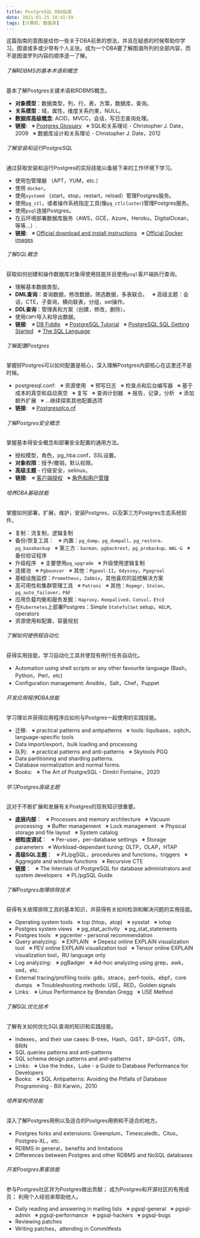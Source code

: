 ```yaml
---
title: PostgreSQL DBA指南
date: 2021-01-25 18:41:59
tags: [计算机，数据库]
---
```


这篇指南的意图是给你一些关于DBA前景的想法，并且在疑惑的时候帮助你学习。图谱或多或少带有个人主张。成为一个DBA要了解图谱所列的全部内容，而不是图谱罗列内容的顺序逐一了解。

###### 了解RDBMS的基本术语和概念
基本了解Postgres关键术语和RDBMS概念。

- **对象模型**：数据类型，列，行，表，方案，数据库，查询。
- **关系模型**：域，属性，维度关系约束，NULL。
- **数据库高级概念**: ACID，MVCC，会话，写日志查询处理。
- **链接**: 
&nbsp;&nbsp;※  [Postgres Glossary](https://www.postgresql.org/docs/13/glossary.html)
&nbsp;&nbsp;※  SQL和关系理论 - Christopher J. Date，2009
&nbsp;&nbsp;※  数据库设计和关系理论 - Christopher J. Date，2012

###### 了解安装和运行PostgreSQL
通过获取安装和运行Postgres的实际技能以备接下来的工作环境下学习。
- 使用包管理器 （APT，YUM，etc.）
- 使用 `docker`。
- 使用`systemd` （start，stop，restart，reload）管理Postgres服务。
- 使用`pg_ctl`，或者操作系统指定工具(像`pg_ctlcluster`)管理Postgres服务。
- 使用`psql`连接Postgres。
- 在云环境部署数据库服务（AWS，GCE，Azure，Heroku，DigitalOcean，等等...）.
- **链接**:
&nbsp;&nbsp;※ [Official download and install instructions](https://www.postgresql.org/download/)
&nbsp;&nbsp;※ [Official Docker images](https://hub.docker.com/_/postgres)

###### 了解SQL概念
获取如何创建和操作数据库对象得使用技能并且使用`psql`客户端执行查询。

- 理解基本数据类型。
- **DML查询**：查询数据，修改数据，筛选数据，多表联合。
&nbsp;&nbsp;※ 高级主题：会话，CTE，子查询，横向联表，分组，set操作。
- **DDL查询**：管理表和方案（创建，修改，删除）。
- 使用`COPY`导入和导出数据。
- **链接**:
&nbsp;&nbsp;※ [DB Fiddle](https://www.db-fiddle.com/)
&nbsp;&nbsp;※ [PostgreSQL Tutorial](https://www.postgresqltutorial.com/)
&nbsp;&nbsp;※ [PostgreSQL SQL Getting Started](https://www.postgresql.org/docs/current/tutorial-sql.html)
&nbsp;&nbsp;※ [The SQL Language](https://www.postgresql.org/docs/current/sql.html)

###### 了解配置Postgres
掌握好Postgres可以如何配置是核心，深入理解Postgres内部核心在这里还不是时候。

- postgresql.conf:
&nbsp;&nbsp;※ 资源使用
&nbsp;&nbsp;※ 预写日志
&nbsp;&nbsp;※ 检查点和后台编写器
&nbsp;&nbsp;※ 基于成本的真空和自动真空
&nbsp;&nbsp;※ 复写
&nbsp;&nbsp;※ 查询计划器
&nbsp;&nbsp;※ 报告，记录，分析
&nbsp;&nbsp;※ 添加额外扩展
&nbsp;&nbsp;※ ...继续探索其他配置选项
- **链接**:
&nbsp;&nbsp;※ [Postgresqlco.nf](http://postgresqlco.nf/)

###### 了解Postgres安全概念
掌握基本得安全概念和部署安全配置的通用方法。

- 授权模型，角色，pg_hba.conf，SSL设置。
- **对象权限**：授予/撤销，默认权限。
- **高级主题** - 行级安全，selinux。
- **链接**:
&nbsp;&nbsp;※ [客户端授权](https://www.postgresql.org/docs/current/client-authentication.html)
&nbsp;&nbsp;※ [角色和用户管理](https://www.postgresql.org/docs/current/user-manag.html)

###### 培养DBA基础技能
掌握如何部署，扩展，维护，安装Postgres，以及第三方Postgres生态系统软件。

- 复制：流复制，逻辑复制
- 备份/恢复工具：
&nbsp;&nbsp;※ 内置：`pg_dump，pg_dumpall，pg_restore，pg_basebackup`
&nbsp;&nbsp;※ 第三方：`barman，pgbackrest，pg_probackup，WAL-G`
&nbsp;&nbsp;※ 备份验证程序
- 升级程序
&nbsp;&nbsp;※ 主要使用`pg_upgrade`
&nbsp;&nbsp;※ 升级使用逻辑复制
- 连接池
&nbsp;&nbsp;※ `Pgbouncer`
&nbsp;&nbsp;※ 其他：`Pgpool-II`，`Odyssey`，`Pgagroal`
- 基础设施监控：`Prometheus`，`Zabbix`，其他喜欢的监控解决方案
- 高可用性和集群管理工具
&nbsp;&nbsp;※ `Patroni`
&nbsp;&nbsp;※ 其他：`Repmgr，Stolon，pg_auto_failover，PAF`
- 应用负载均衡和服务发掘：`Haproxy，Keepalived，Consul，Etcd`
- 在`Kubernetes`上部署Postgres：Simple `StatefulSet` setup，`HELM`，operators
- 资源使用和配置，容量规划
###### 了解如何使例程自动化
获得实用技能，学习自动化工具并使现有例行任务自动化。

- Automation using shell scripts or any other favourite language (Bash，Python，Perl，etc)
- Configuration management: Ansible，Salt，Chef，Puppet

###### 开发应用程序DBA技能
学习理论并获得应用程序应如何与Postgres一起使用的实践技能。

- 迁移:
&nbsp;&nbsp;※ practical patterns and antipatterns
&nbsp;&nbsp;※ tools: liquibase，sqitch，language-specific tools
- Data import/export，bulk loading and processing
- 队列:
&nbsp;&nbsp;※ practical patterns and anti-patterns
&nbsp;&nbsp;※ Skytools PGQ
- Data partitioning and sharding patterns.
- Database normalization and normal forms.
- Books:
&nbsp;&nbsp;※ The Art of PostgreSQL - Dimitri Fontaine，2020

###### 学习Postgres高级主题
这对于不断扩展和发展有关Postgres的现有知识很重要。

- **底层内部**：
&nbsp;&nbsp;※ Processes and memory architecture
&nbsp;&nbsp;※ Vacuum processing
&nbsp;&nbsp;※ Buffer management
&nbsp;&nbsp;※ Lock management
&nbsp;&nbsp;※ Physical storage and file layout
&nbsp;&nbsp;※ System catalog
- **细粒度调试**：
&nbsp;&nbsp;※ Per-user，per-database settings
&nbsp;&nbsp;※ Storage parameters
&nbsp;&nbsp;※ Workload-dependant tuning: OLTP，OLAP，HTAP
- **高级SQL主题**：
&nbsp;&nbsp;※ PL/pgSQL，procedures and functions，triggers
&nbsp;&nbsp;※ Aggregate and window functions
&nbsp;&nbsp;※ Recursive CTE
- **链接**：
&nbsp;&nbsp;※ The Internals of PostgreSQL for database administrators and system developers
&nbsp;&nbsp;※ PL/pgSQL Guide
###### 了解Postgres故障排除技术
获得有关故障排除工具的基本知识，并获得有关如何检测和解决问题的实用技能。

- Operating system tools
&nbsp;&nbsp;※ top (htop，atop)
&nbsp;&nbsp;※ sysstat
&nbsp;&nbsp;※ iotop
- Postgres system views
&nbsp;&nbsp;※ pg_stat_activity
&nbsp;&nbsp;※ pg_stat_statements
- Postgres tools
&nbsp;&nbsp;※ pgcenter - personal recommendation
- Query analyzing:
&nbsp;&nbsp;※ EXPLAIN
&nbsp;&nbsp;※ Depesz online EXPLAIN visualization tool
&nbsp;&nbsp;※ PEV online EXPLAIN visualization tool
&nbsp;&nbsp;※ Tensor online EXPLAIN visualization tool，RU language only
- Log analyzing:
&nbsp;&nbsp;※ pgBadger
&nbsp;&nbsp;※ Ad-hoc analyzing using grep，awk，sed，etc.
- External tracing/profiling tools: gdb，strace，perf-tools，ebpf，core dumps
&nbsp;&nbsp;※ Troubleshooting methods: USE，RED，Golden signals
- Links:
&nbsp;&nbsp;※ Linux Performance by Brendan Gregg
&nbsp;&nbsp;※ USE Method

###### 了解SQL优化技术
了解有关如何优化SQL查询的知识和实践技能。
- Indexes，and their use cases: B-tree，Hash，GiST，SP-GiST，GIN，BRIN
- SQL queries patterns and anti-patterns
- SQL schema design patterns and anti-patterns
- Links:
&nbsp;&nbsp;※ Use the Index，Luke - a Guide to Database Performance for Developers
- Books:
&nbsp;&nbsp;※ SQL Antipatterns: Avoiding the Pitfalls of Database Programming - Bill Karwin，2010

###### 培养架构师技能
深入了解Postgres用例以及适合的Postgres用例和不适合的地方。

- Postgres forks and extensions: Greenplum，Timescaledb，Citus，Postgres-XL，etc.
- RDBMS in general，benefits and limitations
- Differences between Postgres and other RDBMS and NoSQL databases

###### 开发Postgres黑客技能
参与Postgres社区并为Postgres做出贡献； 成为Postgres和开源社区的有用成员； 利用个人经验来帮助他人。

- Daily reading and answering in mailing lists
&nbsp;&nbsp;※ pgsql-general
&nbsp;&nbsp;※ pgsql-admin
&nbsp;&nbsp;※ pgsql-performance
&nbsp;&nbsp;※ pgsql-hackers
&nbsp;&nbsp;※ pgsql-bugs
- Reviewing patches
- Writing patches，attending in Commitfests